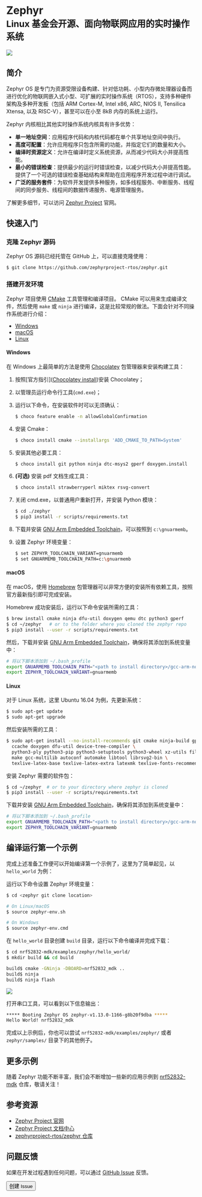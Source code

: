 # Zephyr <br><small>Linux 基金会开源、面向物联网应用的实时操作系统</small>

[![](../../zephyr/images/zephyr-logo.png)](https://www.zephyrproject.org/)

## 简介

Zephyr OS 是专门为资源受限设备构建、针对低功耗、小型内存微处理器设备而进行优化的物联网嵌入式小型、可扩展的实时操作系统（RTOS），支持多种硬件架构及多种开发板（包括 ARM Cortex-M, Intel x86, ARC, NIOS II, Tensilica Xtensa, 以及 RISC-V），甚至可以在小至 8kB 内存的系统上运行。

Zephyr 内核相比其他实时操作系统内核具有许多优势：

* **单一地址空间**：应用程序代码和内核代码都在单个共享地址空间中执行。
* **高度可配置**：允许应用程序只包含所需的功能，并指定它们的数量和大小。
* **编译时资源定义**：允许在编译时定义系统资源，从而减少代码大小并提高性能。
* **最小的错误检查**：提供最少的运行时错误检查，以减少代码大小并提高性能。提供了一个可选的错误检查基础结构来帮助在应用程序开发过程中进行调试。
* **广泛的服务套件**：为软件开发提供多种服务，如多线程服务、中断服务、线程间的同步服务、线程间的数据传递服务、电源管理服务。

了解更多细节，可以访问 [Zephyr Project](https://www.zephyrproject.org/) 官网。

## 快速入门

### 克隆 Zephyr 源码

Zephyr OS 源码已经托管在 GitHub 上，可以直接克隆使用：

``` sh
$ git clone https://github.com/zephyrproject-rtos/zephyr.git
```


### 搭建开发环境

Zephyr 项目使用 [CMake](https://cmake.org/) 工具管理和编译项目。 CMake 可以用来生成编译文件，然后使用 `make` 或 `ninja` 进行编译，这是比较常规的做法。下面会针对不同操作系统进行介绍：

* [Windows](#windows)
* [macOS](#macos)
* [Linux](#linux)

#### Windows

在 Windows 上最简单的方法是使用 [Chocolatey](https://chocolatey.org/) 包管理器来安装构建工具：

1. 按照[官方指引]([Chocolatey install](https://chocolatey.org/install))安装 Chocolatey；

2. 以管理员运行命令行工具(`cmd.exe`)；

3. 运行以下命令，在安装软件时可以无须确认：

	``` sh
	$ choco feature enable -n allowGlobalConfirmation
	```

4. 安装 Cmake：

    ``` sh
    $ choco install cmake --installargs 'ADD_CMAKE_TO_PATH=System'
    ```

5. 安装其他必要工具：
    
    ``` sh
    $ choco install git python ninja dtc-msys2 gperf doxygen.install
    ```
6. **(可选)** 安装 pdf 文档生成工具：

	``` sh
	$ choco install strawberryperl miktex rsvg-convert
	```

7. 关闭 cmd.exe，以普通用户重新打开，并安装 Python 模块：
    
	``` sh
	$ cd ./zephyr
	$ pip3 install -r scripts/requirements.txt
	```

8. 下载并安装 [GNU Arm Embedded Toolchain](https://developer.arm.com/open-source/gnu-toolchain/gnu-rm/downloads)，可以按照到 `c:\gnuarmemb`。

9. 设置 Zephyr 环境变量：

	``` sh
	$ set ZEPHYR_TOOLCHAIN_VARIANT=gnuarmemb
	$ set GNUARMEMB_TOOLCHAIN_PATH=c:\gnuarmemb
	```

#### macOS

在 macOS，使用 [Homebrew](http://brew.sh/) 包管理器可以非常方便的安装所有依赖工具，按照官方最新指引即可完成安装。

Homebrew 成功安装后，运行以下命令安装所需的工具：

``` sh
$ brew install cmake ninja dfu-util doxygen qemu dtc python3 gperf
$ cd ~/zephyr   # or to the folder where you cloned the zephyr repo
$ pip3 install --user -r scripts/requirements.txt
```

然后，下载并安装 [GNU Arm Embedded Toolchain](https://developer.arm.com/open-source/gnu-toolchain/gnu-rm/downloads)，确保将其添加到系统变量中：

``` sh
# 将以下脚本添加到 ~/.bash_profile 
export GNUARMEMB_TOOLCHAIN_PATH="<path to install directory>/gcc-arm-none-eabi-6-2017-q2-update"
export ZEPHYR_TOOLCHAIN_VARIANT=gnuarmemb
```

#### Linux

对于 Linux 系统，这里 Ubuntu 16.04 为例，先更新系统：

``` sh
$ sudo apt-get update
$ sudo apt-get upgrade
```

然后安装所需的工具：

``` sh
$ sudo apt-get install --no-install-recommends git cmake ninja-build gperf \
  ccache doxygen dfu-util device-tree-compiler \
  python3-ply python3-pip python3-setuptools python3-wheel xz-utils file \
  make gcc-multilib autoconf automake libtool librsvg2-bin \
  texlive-latex-base texlive-latex-extra latexmk texlive-fonts-recommended
```

安装 Zephyr 需要的软件包：

``` sh
$ cd ~/zephyr  # or to your directory where zephyr is cloned
$ pip3 install --user -r scripts/requirements.txt
```

下载并安装 [GNU Arm Embedded Toolchain](https://developer.arm.com/open-source/gnu-toolchain/gnu-rm/downloads)，确保将其添加到系统变量中：

``` sh
# 将以下脚本添加到 ~/.bash_profile 
export GNUARMEMB_TOOLCHAIN_PATH="<path to install directory>/gcc-arm-none-eabi-6-2017-q2-update"
export ZEPHYR_TOOLCHAIN_VARIANT=gnuarmemb
```

## 编译运行第一个示例

完成上述准备工作便可以开始编译第一个示例了，这里为了简单起见，以 `hello_world` 为例：

运行以下命令设置 Zephyr 环境变量：

``` sh
$ cd <zephyr git clone location>

# On Linux/macOS
$ source zephyr-env.sh

# On Windows
$ source zephyr-env.cmd
```

在 `hello_world` 目录创建 `build` 目录，运行以下命令编译并完成下载：

``` sh
$ cd nrf52832-mdk/examples/zephyr/hello_world/
$ mkdir build && cd build

build$ cmake -GNinja -DBOARD=nrf52832_mdk ..
build$ ninja
build$ ninja flash
```

![](../../zephyr/images/hello_world_ninja_building.png)

打开串口工具，可以看到以下信息输出：

``` sh
***** Booting Zephyr OS zephyr-v1.13.0-1166-g8b20f9dba *****
Hello World! nrf52832_mdk
```

完成以上示例后，你也可以尝试 `nrf52832-mdk/examples/zephyr/` 或者 `zephyr/samples/` 目录下的其他例子。

## 更多示例

随着 Zephyr 功能不断丰富，我们会不断增加一些新的应用示例到 [nrf52832-mdk](https://github.com/makerdiary/nrf52832-mdk) 仓库，敬请关注！

## 参考资源

* [Zephyr Project 官网](https://www.zephyrproject.org/)
* [Zephyr Project 文档中心](http://docs.zephyrproject.org/index.html)
* [zephyrproject-rtos/zephyr 仓库](https://github.com/zephyrproject-rtos/zephyr)

## 问题反馈

如果在开发过程遇到任何问题，可以通过 [GitHub Issue](https://github.com/makerdiary/nrf52832-mdk/issues) 反馈。

<a href="https://github.com/makerdiary/nrf52832-mdk/issues/new"><button data-md-color-primary="marsala"><i class="fa fa-github"></i> 创建 Issue</button></a>

